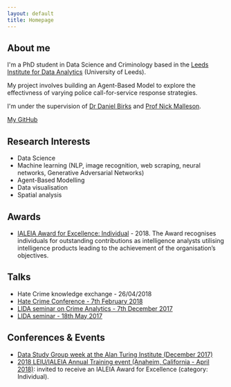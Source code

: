 ```yaml
---
layout: default
title: Homepage
---
```


## About me
I'm a PhD student in Data Science and Criminology based in the [Leeds Institute for Data Analytics](https://lida.leeds.ac.uk/) (University of Leeds). 

My project involves building an Agent-Based Model to explore the effectivness of varying police call-for-service response strategies.

I'm under the supervision of [Dr Daniel Birks](https://essl.leeds.ac.uk/law/staff/261/dr-daniel-birks) and [Prof Nick Malleson](http://nickmalleson.co.uk/).

[My GitHub](https://github.com/mednche)

## Research Interests

* Data Science
* Machine learning (NLP, image recognition, web scraping, neural networks, Generative Adversarial Networks)
* Agent-Based Modelling 
* Data visualisation
* Spatial analysis

## Awards

* [IALEIA Award for Excellence: Individual](https://mednche.github.io/IALEIA/) - 2018. The Award recognises individuals for outstanding contributions as intelligence analysts utilising intelligence products leading to the achievement of the organisation’s objectives.


## Talks
* Hate Crime knowledge exchange - 26/04/2018
* [Hate Crime Conference - 7th February 2018](https://www.eventbrite.co.uk/e/hate-crime-conference-tickets-42034378959)
* [LIDA seminar on Crime Analytics - 7th December 2017](https://lida.leeds.ac.uk/event/crime-analytics-2/)
* [LIDA seminar - 18th May 2017](https://lida.leeds.ac.uk/event/lida-intern-seminar-4/)

## Conferences & Events
* [Data Study Group week at the Alan Turing Institute (December 2017)](https://www.turing.ac.uk/data-study-groups/)
* [2018 LEIU/IALEIA Annual Training event (Anaheim, California  - April 2018)](https://www.ialeia.org/registration_agenda.php): invited to receive an IALEIA Award for Excellence (category: Individual).






